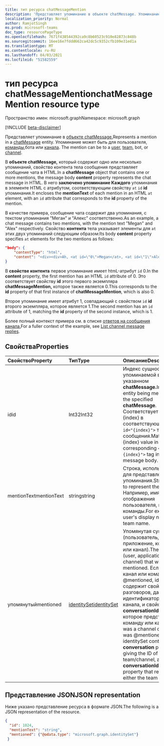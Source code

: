 ```yaml
---
title: тип ресурса chatMessageMention
description: 'Представляет упоминание в объекте chatMessage. Упоминание может быть для пользователя, команды, бота или канала. '
localization_priority: Normal
author: RamjotSingh
ms.prod: microsoft-teams
doc_type: resourcePageType
ms.openlocfilehash: 7671f438544392ca9c8b60523c910e82873c848b
ms.sourcegitcommit: 16ee16e7fddd662ca42dc5c9352cfb109e31ed1a
ms.translationtype: MT
ms.contentlocale: ru-RU
ms.lasthandoff: 04/03/2021
ms.locfileid: "51582559"
---
```

# <a name="chatmessagemention-resource-type"></a><span data-ttu-id="2936a-104">тип ресурса chatMessageMention</span><span class="sxs-lookup"><span data-stu-id="2936a-104">chatMessageMention resource type</span></span>

<span data-ttu-id="2936a-105">Пространство имен: microsoft.graph</span><span class="sxs-lookup"><span data-stu-id="2936a-105">Namespace: microsoft.graph</span></span>

[!INCLUDE [beta-disclaimer](../../includes/beta-disclaimer.md)]

<span data-ttu-id="2936a-106">Представляет упоминание в [объекте chatMessage.](chatmessage.md)</span><span class="sxs-lookup"><span data-stu-id="2936a-106">Represents a mention in a [chatMessage](chatmessage.md) entity.</span></span> <span data-ttu-id="2936a-107">Упоминание может быть для пользователя, [команды,](user.md)бота или [канала](channel.md). [](team.md)</span><span class="sxs-lookup"><span data-stu-id="2936a-107">The mention can be to a [user](user.md), [team](team.md), bot, or [channel](channel.md).</span></span> 

<span data-ttu-id="2936a-108">В **объекте chatMessage,** который содержит одно или  несколько упоминаний, свойство контента тела сообщения представляет сообщение чата в HTML.</span><span class="sxs-lookup"><span data-stu-id="2936a-108">In a **chatMessage** object that contains one or more mentions, the message body **content** property represents the chat message in HTML.</span></span> <span data-ttu-id="2936a-109">В него **заключено упоминание Каждого** упоминания в элементе HTML с атрибутом, соответствующим свойству `at` `id` **id** упоминания.</span><span class="sxs-lookup"><span data-stu-id="2936a-109">It encloses the **mentionText** of each mention in an HTML `at` element, with an `id` attribute that corresponds to the **id** property of the mention.</span></span>

<span data-ttu-id="2936a-110">В качестве примера, сообщение чата содержит два упоминания, с текстом упоминания "Меган" и "Алекс" соответственно.</span><span class="sxs-lookup"><span data-stu-id="2936a-110">As an example, a chat message contains two mentions, with the mention text "Megan" and "Alex" respectively.</span></span> <span data-ttu-id="2936a-111">Свойство **контента** тела указывает элементы для `at` этих двух упоминаний следующим образом:</span><span class="sxs-lookup"><span data-stu-id="2936a-111">Its body **content** property specifies `at` elements for the two mentions as follows:</span></span>

``` json
"body": {
    "contentType": "html",
    "content": "<div><div>Ah, <at id=\"0\">Megan</at>, <at id=\"1\">Alex</at>, I saw them in a separate folder. Thanks!</div>\n</div>"
}
```

<span data-ttu-id="2936a-112">В **свойстве контента** первое упоминание имеет htmL-атрибут `id` 0.</span><span class="sxs-lookup"><span data-stu-id="2936a-112">In the **content** property, the first mention has an HTML `id` attribute of 0.</span></span> <span data-ttu-id="2936a-113">Это соответствует свойству **id** этого первого экземпляра **chatMessageMention,** которое также является 0.</span><span class="sxs-lookup"><span data-stu-id="2936a-113">This corresponds to the **id** property of that first instance of **chatMessageMention**, which is also 0.</span></span>

<span data-ttu-id="2936a-114">Второе упоминание имеет атрибут 1, совпадающий с свойством `id` **id** второго экземпляра, которое является 1.</span><span class="sxs-lookup"><span data-stu-id="2936a-114">The second mention has an `id` attribute of 1, matching the **id** property of the second instance, which is 1.</span></span>

<span data-ttu-id="2936a-115">Более полный контекст примера см. в списке [ответов на сообщения канала.](../api/chatmessage-list-replies.md#example)</span><span class="sxs-lookup"><span data-stu-id="2936a-115">For a fuller context of the example, see [List channel message replies](../api/chatmessage-list-replies.md#example).</span></span>

## <a name="properties"></a><span data-ttu-id="2936a-116">Свойства</span><span class="sxs-lookup"><span data-stu-id="2936a-116">Properties</span></span>
| <span data-ttu-id="2936a-117">Свойство</span><span class="sxs-lookup"><span data-stu-id="2936a-117">Property</span></span>     | <span data-ttu-id="2936a-118">Тип</span><span class="sxs-lookup"><span data-stu-id="2936a-118">Type</span></span>   |<span data-ttu-id="2936a-119">Описание</span><span class="sxs-lookup"><span data-stu-id="2936a-119">Description</span></span>|
|:---------------|:--------|:----------|
|<span data-ttu-id="2936a-120">id</span><span class="sxs-lookup"><span data-stu-id="2936a-120">id</span></span>|<span data-ttu-id="2936a-121">Int32</span><span class="sxs-lookup"><span data-stu-id="2936a-121">Int32</span></span>|<span data-ttu-id="2936a-122">Индекс сущности, упоминаемой в указанном **chatMessage.**</span><span class="sxs-lookup"><span data-stu-id="2936a-122">Index of an entity being mentioned in the specified **chatMessage**.</span></span> <span data-ttu-id="2936a-123">Соответствует значению {index} в соответствующем `<at id="{index}">` теге в теле сообщения.</span><span class="sxs-lookup"><span data-stu-id="2936a-123">Matches the {index} value in the corresponding `<at id="{index}">` tag in the message body.</span></span>|
|<span data-ttu-id="2936a-124">mentionText</span><span class="sxs-lookup"><span data-stu-id="2936a-124">mentionText</span></span>|<span data-ttu-id="2936a-125">string</span><span class="sxs-lookup"><span data-stu-id="2936a-125">string</span></span>|<span data-ttu-id="2936a-126">Строка, используемая для представления упоминания.</span><span class="sxs-lookup"><span data-stu-id="2936a-126">String used to represent the mention.</span></span> <span data-ttu-id="2936a-127">Например, имя отображения пользователя, имя команды.</span><span class="sxs-lookup"><span data-stu-id="2936a-127">For example, a user's display name, a team name.</span></span>|
|<span data-ttu-id="2936a-128">упомянутый</span><span class="sxs-lookup"><span data-stu-id="2936a-128">mentioned</span></span>|[<span data-ttu-id="2936a-129">identitySet</span><span class="sxs-lookup"><span data-stu-id="2936a-129">identitySet</span></span>](identityset.md)|<span data-ttu-id="2936a-130">Упомянутая сущность (пользователь, приложение, команда или канал).</span><span class="sxs-lookup"><span data-stu-id="2936a-130">The entity (user, application, team, or channel) that was mentioned.</span></span>  <span data-ttu-id="2936a-131">Если это был канал или команда, @mentioned, identitySet  содержит свойство разговоров, дающий идентификатор команды/канала, и свойство **conversationIdentityType,** которое представляет команду или канал.</span><span class="sxs-lookup"><span data-stu-id="2936a-131">If it was a channel or team that was @mentioned, the identitySet contains a **conversation** property giving the ID of the team/channel, and a **conversationIdentityType** property that represents either the team or channel.</span></span>|


## <a name="json-representation"></a><span data-ttu-id="2936a-132">Представление JSON</span><span class="sxs-lookup"><span data-stu-id="2936a-132">JSON representation</span></span>

<span data-ttu-id="2936a-133">Ниже указано представление ресурса в формате JSON.</span><span class="sxs-lookup"><span data-stu-id="2936a-133">The following is a JSON representation of the resource.</span></span>

<!-- {
  "blockType": "resource",
  "@odata.type": "microsoft.graph.chatMessageMention"
}-->

```json
{
  "id": 1024,
  "mentionText": "string",
  "mentioned": {"@odata.type": "microsoft.graph.identitySet"}
 }
```

<!-- uuid: 8fcb5dbc-d5aa-4681-8e31-b001d5168d79
2015-10-25 14:57:30 UTC -->
<!--
{
  "type": "#page.annotation",
  "description": "chat mention resource",
  "keywords": "",
  "section": "documentation",
  "tocPath": "",
  "suppressions": []
}
-->


